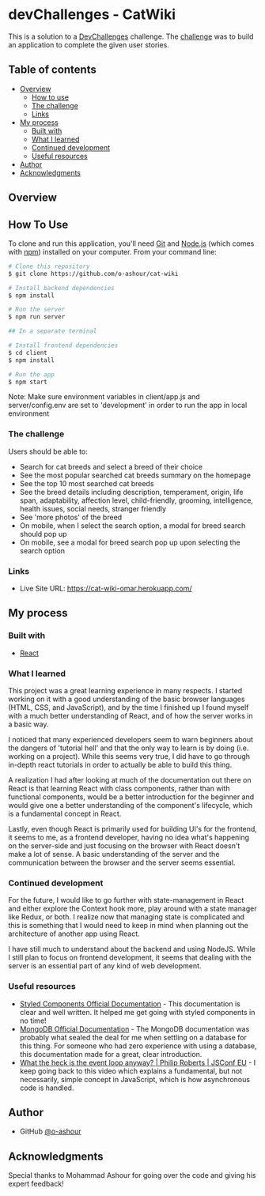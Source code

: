 # devChallenges - CatWiki 

This is a solution to a [DevChallenges](https://devchallenges.io/challenges) challenge. The [challenge](https://devchallenges.io/challenges/f4NJ53rcfgrP6sBMD2jt) was to build an application to complete the given user stories.

## Table of contents

- [Overview](#overview)
  - [How to use](#how-to-use)
  - [The challenge](#the-challenge)
  - [Links](#links)
- [My process](#my-process)
  - [Built with](#built-with)
  - [What I learned](#what-i-learned)
  - [Continued development](#continued-development)
  - [Useful resources](#useful-resources)
- [Author](#author)
- [Acknowledgments](#acknowledgments)

## Overview

## How To Use

To clone and run this application, you'll need [Git](https://git-scm.com) and [Node.js](https://nodejs.org/en/download/) (which comes with [npm](http://npmjs.com)) installed on your computer. From your command line:

```bash
# Clone this repository
$ git clone https://github.com/o-ashour/cat-wiki

# Install backend dependencies
$ npm install

# Run the server
$ npm run server

## In a separate terminal

# Install frontend dependencies 
$ cd client 
$ npm install

# Run the app
$ npm start
```

Note: Make sure environment variables in client/app.js and server/config.env are set to 'development' in order to run the app in local environment

### The challenge

Users should be able to:

- Search for cat breeds and select a breed of their choice
- See the most popular searched cat breeds summary on the homepage
- See the top 10 most searched cat breeds
- See the breed details including description, temperament, origin, life span, adaptability, affection level, child-friendly, grooming, intelligence, health issues, social needs, stranger friendly
- See 'more photos' of the breed
- On mobile, when I select the search option, a modal for breed search should pop up
- On mobile, see a modal for breed search pop up upon selecting the search option

### Links

- Live Site URL: https://cat-wiki-omar.herokuapp.com/

## My process

### Built with

- [React](https://reactjs.org/)

### What I learned

This project was a great learning experience in many respects. I started working on it with a good understanding of the basic browser languages (HTML, CSS, and JavaScript), and by the time I finished up I found myself with a much better understanding of React, and of how the server works in a basic way. 

I noticed that many experienced developers seem to warn beginners about the dangers of 'tutorial hell' and that the only way to learn is by doing (i.e. working on a project). While this seems very true, I did have to go through in-depth react tutorials in order to actually be able to build this thing.

A realization I had after looking at much of the documentation out there on React is that learning React with class components, rather than with functional components, would be a better introduction for the beginner and would give one a better understanding of the component's lifecycle, which is a fundamental concept in React. 

Lastly, even though React is primarily used for building UI's for the frontend, it seems to me, as a frontend developer, having no idea what's happening on the server-side and just focusing on the browser with React doesn't make a lot of sense. A basic understanding of the server and the communication between the browser and the server seems essential.

### Continued development

For the future, I would like to go further with state-management in React and either explore the Context hook more, play around with a state manager like Redux, or both. I realize now that managing state is complicated and this is something that I would need to keep in mind when planning out the architecture of another app using React.

I have still much to understand about the backend and using NodeJS. While I still plan to focus on frontend development, it seems that dealing with the server is an essential part of any kind of web development.

### Useful resources

- [Styled Components Official Documentation](https://styled-components.com/docs) - This documentation is clear and well written. It helped me get going with styled components in no time!
- [MongoDB Official Documentation](https://www.mongodb.com/docs/manual/core/document/) - The MongoDB documentation was probably what sealed the deal for me when settling on a database for this thing. For someone who had zero experience with using a database, this documentation made for a great, clear introduction.
- [What the heck is the event loop anyway? | Philip Roberts | JSConf EU](https://www.youtube.com/watch?v=8aGhZQkoFbQ) - I keep going back to this video which explains a fundamental, but not necessarily, simple concept in JavaScript, which is how asynchronous code is handled.

## Author

- GitHub [@o-ashour](https://{github.com/o-ashour})

## Acknowledgments

Special thanks to Mohammad Ashour for going over the code and giving his expert feedback!
